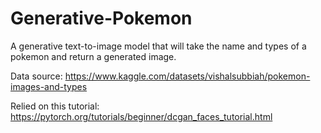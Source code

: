# Generative-Pokemon
A generative text-to-image model that will take the name and types of a pokemon and return a generated image.

Data source: https://www.kaggle.com/datasets/vishalsubbiah/pokemon-images-and-types

Relied on this tutorial: https://pytorch.org/tutorials/beginner/dcgan_faces_tutorial.html 